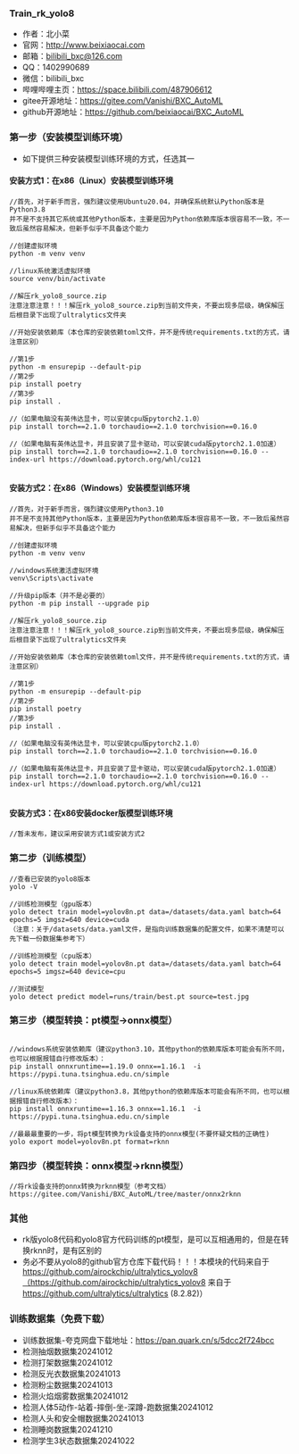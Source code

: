 ### Train_rk_yolo8
* 作者：北小菜 
* 官网：http://www.beixiaocai.com
* 邮箱：bilibili_bxc@126.com
* QQ：1402990689
* 微信：bilibili_bxc
* 哔哩哔哩主页：https://space.bilibili.com/487906612
* gitee开源地址：https://gitee.com/Vanishi/BXC_AutoML
* github开源地址：https://github.com/beixiaocai/BXC_AutoML


### 第一步（安装模型训练环境）
* 如下提供三种安装模型训练环境的方式，任选其一

#### 安装方式1：在x86（Linux）安装模型训练环境

~~~
//首先，对于新手而言，强烈建议使用Ubuntu20.04，并确保系统默认Python版本是Python3.8
并不是不支持其它系统或其他Python版本，主要是因为Python依赖库版本很容易不一致，不一致后虽然容易解决，但新手似乎不具备这个能力

//创建虚拟环境
python -m venv venv

//linux系统激活虚拟环境
source venv/bin/activate

//解压rk_yolo8_source.zip
注意注意注意！！！解压rk_yolo8_source.zip到当前文件夹，不要出现多层级，确保解压后根目录下出现了ultralytics文件夹

//开始安装依赖库（本仓库的安装依赖toml文件，并不是传统requirements.txt的方式，请注意区别）

//第1步
python -m ensurepip --default-pip
//第2步
pip install poetry
//第3步
pip install .

//（如果电脑没有英伟达显卡，可以安装cpu版pytorch2.1.0）
pip install torch==2.1.0 torchaudio==2.1.0 torchvision==0.16.0

//（如果电脑有英伟达显卡，并且安装了显卡驱动，可以安装cuda版pytorch2.1.0加速）
pip install torch==2.1.0 torchaudio==2.1.0 torchvision==0.16.0 --index-url https://download.pytorch.org/whl/cu121


~~~

#### 安装方式2：在x86（Windows）安装模型训练环境

~~~
//首先，对于新手而言，强烈建议使用Python3.10
并不是不支持其他Python版本，主要是因为Python依赖库版本很容易不一致，不一致后虽然容易解决，但新手似乎不具备这个能力

//创建虚拟环境
python -m venv venv

//windows系统激活虚拟环境
venv\Scripts\activate

//升级pip版本（并不是必要的）
python -m pip install --upgrade pip

//解压rk_yolo8_source.zip
注意注意注意！！！解压rk_yolo8_source.zip到当前文件夹，不要出现多层级，确保解压后根目录下出现了ultralytics文件夹

//开始安装依赖库（本仓库的安装依赖toml文件，并不是传统requirements.txt的方式，请注意区别）

//第1步
python -m ensurepip --default-pip
//第2步
pip install poetry
//第3步
pip install .

//（如果电脑没有英伟达显卡，可以安装cpu版pytorch2.1.0）
pip install torch==2.1.0 torchaudio==2.1.0 torchvision==0.16.0

//（如果电脑有英伟达显卡，并且安装了显卡驱动，可以安装cuda版pytorch2.1.0加速）
pip install torch==2.1.0 torchaudio==2.1.0 torchvision==0.16.0 --index-url https://download.pytorch.org/whl/cu121


~~~

#### 安装方式3：在x86安装docker版模型训练环境
~~~
//暂未发布，建议采用安装方式1或安装方式2

~~~


### 第二步（训练模型）
~~~
//查看已安装的yolo8版本
yolo -V

//训练检测模型（gpu版本）
yolo detect train model=yolov8n.pt data=/datasets/data.yaml batch=64 epochs=5 imgsz=640 device=cuda
（注意：关于/datasets/data.yaml文件，是指向训练数据集的配置文件，如果不清楚可以先下载一份数据集参考下）

//训练检测模型（cpu版本）
yolo detect train model=yolov8n.pt data=/datasets/data.yaml batch=64 epochs=5 imgsz=640 device=cpu

//测试模型
yolo detect predict model=runs/train/best.pt source=test.jpg
~~~


### 第三步（模型转换：pt模型->onnx模型）

~~~

//windows系统安装依赖库（建议python3.10，其他python的依赖库版本可能会有所不同，也可以根据报错自行修改版本）：
pip install onnxruntime==1.19.0 onnx==1.16.1  -i https://pypi.tuna.tsinghua.edu.cn/simple

//linux系统依赖库（建议python3.8，其他python的依赖库版本可能会有所不同，也可以根据报错自行修改版本）：
pip install onnxruntime==1.16.3 onnx==1.16.1  -i https://pypi.tuna.tsinghua.edu.cn/simple

//最最最重要的一步，将pt模型转换为rk设备支持的onnx模型(不要怀疑文档的正确性)
yolo export model=yolov8n.pt format=rknn

~~~


### 第四步（模型转换：onnx模型->rknn模型）

~~~
//将rk设备支持的onnx转换为rknn模型（参考文档）
https://gitee.com/Vanishi/BXC_AutoML/tree/master/onnx2rknn

~~~

### 其他
* rk版yolo8代码和yolo8官方代码训练的pt模型，是可以互相通用的，但是在转换rknn时，是有区别的
* 务必不要从yolo8的github官方仓库下载代码！！！本模块的代码来自于 https://github.com/airockchip/ultralytics_yolov8（https://github.com/airockchip/ultralytics_yolov8 来自于 https://github.com/ultralytics/ultralytics (8.2.82)）


### 训练数据集（免费下载）
* 训练数据集-夸克网盘下载地址：https://pan.quark.cn/s/5dcc2f724bcc
* 检测抽烟数据集20241012
* 检测打架数据集20241012
* 检测反光衣数据集20241013
* 检测粉尘数据集20241013
* 检测火焰烟雾数据集20241012
* 检测人体5动作-站着-摔倒-坐-深蹲-跑数据集20241012
* 检测人头和安全帽数据集20241013
* 检测睡岗数据集20241210
* 检测学生3状态数据集20241022